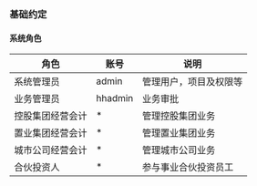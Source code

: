 ### 基础约定

#### 系统角色

| 角色 | 账号 | 说明 |
| --- | --- | --- |
| 系统管理员 | admin | 管理用户，项目及权限等 |
| 业务管理员 | hhadmin | 业务审批 |
| 控股集团经营会计 | * | 管理控股集团业务 |
| 置业集团经营会计 | * | 管理置业集团业务 |
| 城市公司经营会计 | * | 管理城市公司业务 |
| 合伙投资人 | * | 参与事业合伙投资员工 |
